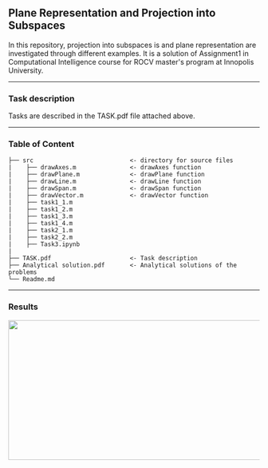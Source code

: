 ## Plane Representation and Projection into Subspaces 
In this repository, projection into subspaces is and  plane representation are investigated through different examples. It is a solution of Assignment1 in Computational Intelligence course for ROCV master's program at Innopolis University.

---
### Task description
Tasks are described in the TASK.pdf file attached above.  

---
### Table of Content 
```
├── src                           <- directory for source files
|    ├── drawAxes.m               <- drawAxes function
|    ├── drawPlane.m              <- drawPlane function
|    ├── drawLine.m               <- drawLine function
|    ├── drawSpan.m               <- drawSpan function
|    ├── drawVector.m             <- drawVector function
|    ├── task1_1.m   
|    ├── task1_2.m             
|    ├── task1_3.m             
|    ├── task1_4.m             
|    ├── task2_1.m             
|    ├── task2_2.m             
|    ├── Task3.ipynb
|
├── TASK.pdf                      <- Task description
├── Analytical solution.pdf       <- Analytical solutions of the problems               
└── Readme.md
```
---
### Results
<p align="left"><img src="https://user-images.githubusercontent.com/90580636/168076206-83792ca3-b8e0-48fa-8e19-f209cafcd7a8.png" width="600" height="280" /></p>
